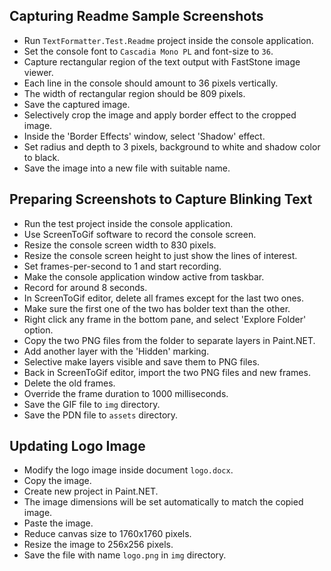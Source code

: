 ## Capturing Readme Sample Screenshots

- Run `TextFormatter.Test.Readme` project inside the console application.
- Set the console font to `Cascadia Mono PL` and font-size to `36`.
- Capture rectangular region of the text output with FastStone image viewer.
- Each line in the console should amount to 36 pixels vertically.
- The width of rectangular region should be 809 pixels.
- Save the captured image.
- Selectively crop the image and apply border effect to the cropped image.
- Inside the 'Border Effects' window, select 'Shadow' effect.
- Set radius and depth to 3 pixels, background to white and shadow color to black.
- Save the image into a new file with suitable name.

## Preparing Screenshots to Capture Blinking Text

- Run the test project inside the console application.
- Use ScreenToGif software to record the console screen.
- Resize the console screen width to 830 pixels.
- Resize the console screen height to just show the lines of interest.
- Set frames-per-second to 1 and start recording.
- Make the console application window active from taskbar.
- Record for around 8 seconds.
- In ScreenToGif editor, delete all frames except for the last two ones.
- Make sure the first one of the two has bolder text than the other.
- Right click any frame in the bottom pane, and select 'Explore Folder' option.
- Copy the two PNG files from the folder to separate layers in Paint.NET.
- Add another layer with the 'Hidden' marking.
- Selective make layers visible and save them to PNG files.
- Back in ScreenToGif editor, import the two PNG files and new frames.
- Delete the old frames.
- Override the frame duration to 1000 milliseconds.
- Save the GIF file to `img` directory.
- Save the PDN file to `assets` directory.

## Updating Logo Image

- Modify the logo image inside document `logo.docx`.
- Copy the image.
- Create new project in Paint.NET.
- The image dimensions will be set automatically to match the copied image.
- Paste the image.
- Reduce canvas size to 1760x1760 pixels.
- Resize the image to 256x256 pixels.
- Save the file with name `logo.png` in `img` directory.

